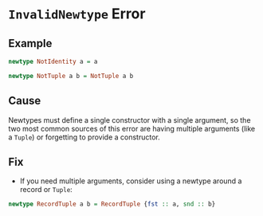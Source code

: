 # `InvalidNewtype` Error

## Example

```purescript
newtype NotIdentity a = a

newtype NotTuple a b = NotTuple a b
```

## Cause

Newtypes must define a single constructor with a single argument, so the two
most common sources of this error are having multiple arguments (like a `Tuple`)
or forgetting to provide a constructor.

## Fix

- If you need multiple arguments, consider using a newtype around a record or `Tuple`:

```purescript
newtype RecordTuple a b = RecordTuple {fst :: a, snd :: b}
```
